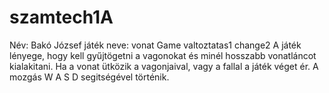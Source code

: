 # szamtech1A
Név: Bakó József
játék neve: vonat
Game
valtoztatas1
change2
A  játék lényege, hogy kell gyűjtögetni a vagonokat és minél hosszabb vonatláncot kialakitani.
 Ha a vonat ütközik a vagonjaival, vagy  a fallal a játék véget ér.
A mozgás W A S D segitségével történik.